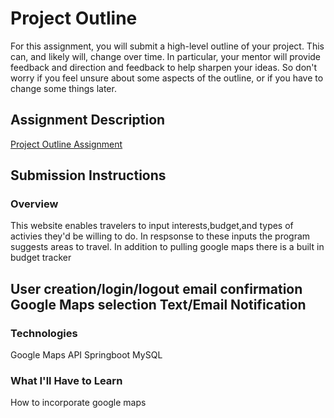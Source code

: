 # Project Outline
For this assignment, you will submit a high-level outline of your project. This can, and likely will, change over time. In particular, your mentor will provide feedback and direction and feedback to help sharpen your ideas. So don't worry if you feel unsure about some aspects of the outline, or if you have to change some things later.

## Assignment Description
[Project Outline Assignment](https://education.launchcode.org/liftoff/assignments/project-outline/)

## Submission Instructions

### Overview
This website  enables travelers to input interests,budget,and types of activies they'd be willing to do.
In respsonse to these inputs the program suggests areas to travel. In addition to pulling google maps there is a built in
budget tracker
###
User creation/login/logout
email confirmation
Google Maps selection
Text/Email Notification
-
### Technologies
Google Maps API
Springboot
MySQL

### What I'll Have to Learn
How to incorporate google maps